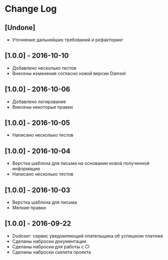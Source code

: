 # Change Log

## [Undone]
- Уточнение дальнейших требований и рефакторинг

## [1.0.0] - 2016-10-10
- Добавлено несколько тестов
- Внесены изменения согласно новой версии Damsel

## [1.0.0] - 2016-10-06
- Добавлено логирование
- Внесены некоторые правки

## [1.0.0] - 2016-10-05
- Написано несколько тестов

## [1.0.0] - 2016-10-04
- Верстка шаблона для письма на основании новой полученной информации
- Написано несколько тестов

## [1.0.0] - 2016-10-03
- Верстка шаблона для письма
- Мелкие правки

## [1.0.0] - 2016-09-22
- Dudoser: cервис уведомляющий плательщика об успешном платеже
- Сделаны наброски документации
- Сделаны наброски для работы с CI
- Сделаны наброски скелета проекта
